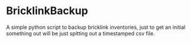 # BricklinkBackup
A simple python script to backup bricklink inventories, just to get an initial something out will be just spitting out a timestamped csv file.
